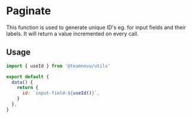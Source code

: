Paginate
=================

This function is used to generate unique ID's eg. for input fields and their labels. It will return a value incremented on every call.

## Usage

```javascript
import { useId } from '@teamnovu/utils'

export default {
  data() {
    return {
      id: `input-field-${useId()}`,
    }
  },
}
```
